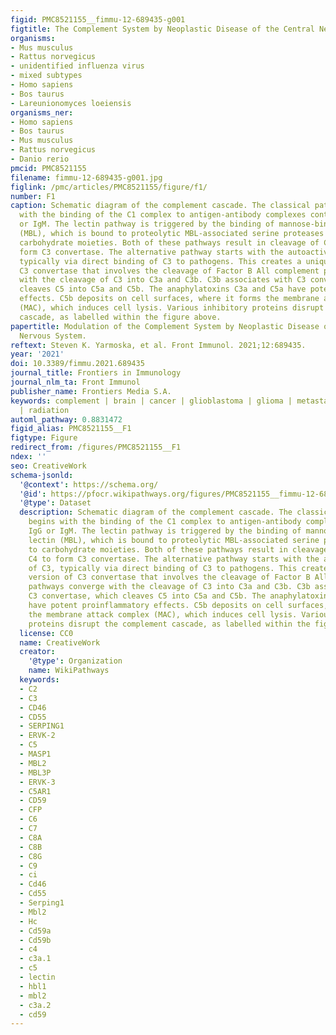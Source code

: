 ```yaml
---
figid: PMC8521155__fimmu-12-689435-g001
figtitle: The Complement System by Neoplastic Disease of the Central Nervous System
organisms:
- Mus musculus
- Rattus norvegicus
- unidentified influenza virus
- mixed subtypes
- Homo sapiens
- Bos taurus
- Lareunionomyces loeiensis
organisms_ner:
- Homo sapiens
- Bos taurus
- Mus musculus
- Rattus norvegicus
- Danio rerio
pmcid: PMC8521155
filename: fimmu-12-689435-g001.jpg
figlink: /pmc/articles/PMC8521155/figure/f1/
number: F1
caption: Schematic diagram of the complement cascade. The classical pathway begins
  with the binding of the C1 complex to antigen-antibody complexes containing IgG
  or IgM. The lectin pathway is triggered by the binding of mannose-binding lectin
  (MBL), which is bound to proteolytic MBL-associated serine proteases (MASPs), to
  carbohydrate moieties. Both of these pathways result in cleavage of C2 and C4 to
  form C3 convertase. The alternative pathway starts with the autoactivation of C3,
  typically via direct binding of C3 to pathogens. This creates a unique version of
  C3 convertase that involves the cleavage of Factor B All complement pathways converge
  with the cleavage of C3 into C3a and C3b. C3b associates with C3 convertase, which
  cleaves C5 into C5a and C5b. The anaphylatoxins C3a and C5a have potent proinflammatory
  effects. C5b deposits on cell surfaces, where it forms the membrane attack complex
  (MAC), which induces cell lysis. Various inhibitory proteins disrupt the complement
  cascade, as labelled within the figure above.
papertitle: Modulation of the Complement System by Neoplastic Disease of the Central
  Nervous System.
reftext: Steven K. Yarmoska, et al. Front Immunol. 2021;12:689435.
year: '2021'
doi: 10.3389/fimmu.2021.689435
journal_title: Frontiers in Immunology
journal_nlm_ta: Front Immunol
publisher_name: Frontiers Media S.A.
keywords: complement | brain | cancer | glioblastoma | glioma | metastasis | leptomeningeal
  | radiation
automl_pathway: 0.8831472
figid_alias: PMC8521155__F1
figtype: Figure
redirect_from: /figures/PMC8521155__F1
ndex: ''
seo: CreativeWork
schema-jsonld:
  '@context': https://schema.org/
  '@id': https://pfocr.wikipathways.org/figures/PMC8521155__fimmu-12-689435-g001.html
  '@type': Dataset
  description: Schematic diagram of the complement cascade. The classical pathway
    begins with the binding of the C1 complex to antigen-antibody complexes containing
    IgG or IgM. The lectin pathway is triggered by the binding of mannose-binding
    lectin (MBL), which is bound to proteolytic MBL-associated serine proteases (MASPs),
    to carbohydrate moieties. Both of these pathways result in cleavage of C2 and
    C4 to form C3 convertase. The alternative pathway starts with the autoactivation
    of C3, typically via direct binding of C3 to pathogens. This creates a unique
    version of C3 convertase that involves the cleavage of Factor B All complement
    pathways converge with the cleavage of C3 into C3a and C3b. C3b associates with
    C3 convertase, which cleaves C5 into C5a and C5b. The anaphylatoxins C3a and C5a
    have potent proinflammatory effects. C5b deposits on cell surfaces, where it forms
    the membrane attack complex (MAC), which induces cell lysis. Various inhibitory
    proteins disrupt the complement cascade, as labelled within the figure above.
  license: CC0
  name: CreativeWork
  creator:
    '@type': Organization
    name: WikiPathways
  keywords:
  - C2
  - C3
  - CD46
  - CD55
  - SERPING1
  - ERVK-2
  - C5
  - MASP1
  - MBL2
  - MBL3P
  - ERVK-3
  - C5AR1
  - CD59
  - CFP
  - C6
  - C7
  - C8A
  - C8B
  - C8G
  - C9
  - ci
  - Cd46
  - Cd55
  - Serping1
  - Mbl2
  - Hc
  - Cd59a
  - Cd59b
  - c4
  - c3a.1
  - c5
  - lectin
  - hbl1
  - mbl2
  - c3a.2
  - cd59
---
```

